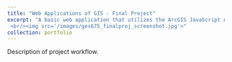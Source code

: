 ```yaml
---
title: "Web Applications of GIS - Final Project"
excerpt: "A basic web application that utilizes the ArcGIS JavaScript API.
 <br/><img src='/images/ges675_finalproj_screenshot.jpg'>"
collection: portfolio
---
```


Description of project workflow.

